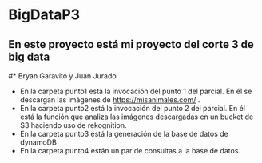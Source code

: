 # BigDataP3

En este proyecto está mi proyecto del corte 3 de big data
---

#* Bryan Garavito y Juan Jurado 

* En la carpeta punto1 está la invocación del punto 1 del parcial. En él se descargan las imágenes de https://misanimales.com/ . 
* En la carpeta punto2 está la invocación del punto 2 del parcial. En él está la función que analiza las imágenes descargadas en un bucket de S3 haciendo uso de rekognition.
* En la carpeta punto3 está la generación de la base de datos de dynamoDB
* En la carpeta punto4 están un par de consultas a la base de datos.
